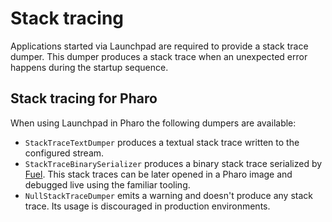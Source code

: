 # Stack tracing

Applications started via Launchpad are required to provide a stack trace dumper.
This dumper produces a stack trace when an unexpected error happens during the
startup sequence.

## Stack tracing for Pharo

When using Launchpad in Pharo the following dumpers are available:

- `StackTraceTextDumper` produces a textual stack trace written to the
  configured stream.
- `StackTraceBinarySerializer` produces a binary stack trace serialized by
  [Fuel](https://github.com/theseion/Fuel). This stack traces can be later
  opened in a Pharo image and debugged live using the familiar tooling.
- `NullStackTraceDumper` emits a warning and doesn't produce any stack trace. Its
  usage is discouraged in production environments.

